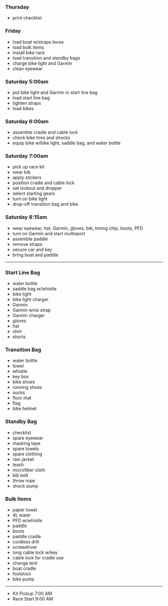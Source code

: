 ### Thursday

- print checklist

### Friday

- load boat w/straps loose
- load bulk items
- install bike rack
- load transition and standby bags
- charge bike light and Garmin
- clean eyewear

### Saturday 5:00am

- put bike light and Garmin in start line bag
- load start line bag
- tighten straps
- load bikes

### Saturday 6:00am

- assemble cradle and cable lock
- check bike tires and shocks
- equip bike w/bike light, saddle bag, and water bottle

### Saturday 7:00am

- pick up race kit
- wear bib
- apply stickers
- position cradle and cable lock
- set lockout and dropper
- select starting gears
- turn on bike light
- drop-off transition bag and bike

### Saturday 8:15am

- wear eyewear, hat, Garmin, gloves, bib, timing chip, boots, PFD
- turn on Garmin and start multisport
- assemble paddle
- remove straps
- secure car and key
- bring boat and paddle

---

### Start Line Bag

- water bottle
- saddle bag w/whistle
- bike light
- bike light charger
- Garmin
- Garmin wrist strap
- Garmin charger
- gloves
- hat
- shirt
- shorts

### Transition Bag

- water bottle
- towel
- whistle
- key box
- bike shoes
- running shoes
- socks
- floor mat
- flag
- bike helmet

### Standby Bag

- checklist
- spare eyewear
- masking tape
- spare towels
- spare clothing
- rain jacket
- leash
- microfiber cloth
- bib belt
- throw rope
- shock pump

### Bulk Items

- paper towel
- 4L water
- PFD w/whistle
- paddle
- boots
- paddle cradle
- cordless drill
- screwdriver
- long cable lock w/key
- cable lock for cradle use
- change tent
- boat cradle
- footstool
- bike pump

---

- Kit Pickup 7:00 AM
- Race Start 9:00 AM
